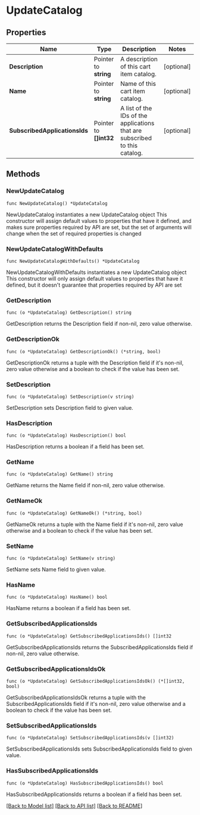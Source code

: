 # UpdateCatalog

## Properties

Name | Type | Description | Notes
------------ | ------------- | ------------- | -------------
**Description** | Pointer to **string** | A description of this cart item catalog. | [optional] 
**Name** | Pointer to **string** | Name of this cart item catalog. | [optional] 
**SubscribedApplicationsIds** | Pointer to **[]int32** | A list of the IDs of the applications that are subscribed to this catalog. | [optional] 

## Methods

### NewUpdateCatalog

`func NewUpdateCatalog() *UpdateCatalog`

NewUpdateCatalog instantiates a new UpdateCatalog object
This constructor will assign default values to properties that have it defined,
and makes sure properties required by API are set, but the set of arguments
will change when the set of required properties is changed

### NewUpdateCatalogWithDefaults

`func NewUpdateCatalogWithDefaults() *UpdateCatalog`

NewUpdateCatalogWithDefaults instantiates a new UpdateCatalog object
This constructor will only assign default values to properties that have it defined,
but it doesn't guarantee that properties required by API are set

### GetDescription

`func (o *UpdateCatalog) GetDescription() string`

GetDescription returns the Description field if non-nil, zero value otherwise.

### GetDescriptionOk

`func (o *UpdateCatalog) GetDescriptionOk() (*string, bool)`

GetDescriptionOk returns a tuple with the Description field if it's non-nil, zero value otherwise
and a boolean to check if the value has been set.

### SetDescription

`func (o *UpdateCatalog) SetDescription(v string)`

SetDescription sets Description field to given value.

### HasDescription

`func (o *UpdateCatalog) HasDescription() bool`

HasDescription returns a boolean if a field has been set.

### GetName

`func (o *UpdateCatalog) GetName() string`

GetName returns the Name field if non-nil, zero value otherwise.

### GetNameOk

`func (o *UpdateCatalog) GetNameOk() (*string, bool)`

GetNameOk returns a tuple with the Name field if it's non-nil, zero value otherwise
and a boolean to check if the value has been set.

### SetName

`func (o *UpdateCatalog) SetName(v string)`

SetName sets Name field to given value.

### HasName

`func (o *UpdateCatalog) HasName() bool`

HasName returns a boolean if a field has been set.

### GetSubscribedApplicationsIds

`func (o *UpdateCatalog) GetSubscribedApplicationsIds() []int32`

GetSubscribedApplicationsIds returns the SubscribedApplicationsIds field if non-nil, zero value otherwise.

### GetSubscribedApplicationsIdsOk

`func (o *UpdateCatalog) GetSubscribedApplicationsIdsOk() (*[]int32, bool)`

GetSubscribedApplicationsIdsOk returns a tuple with the SubscribedApplicationsIds field if it's non-nil, zero value otherwise
and a boolean to check if the value has been set.

### SetSubscribedApplicationsIds

`func (o *UpdateCatalog) SetSubscribedApplicationsIds(v []int32)`

SetSubscribedApplicationsIds sets SubscribedApplicationsIds field to given value.

### HasSubscribedApplicationsIds

`func (o *UpdateCatalog) HasSubscribedApplicationsIds() bool`

HasSubscribedApplicationsIds returns a boolean if a field has been set.


[[Back to Model list]](../README.md#documentation-for-models) [[Back to API list]](../README.md#documentation-for-api-endpoints) [[Back to README]](../README.md)


